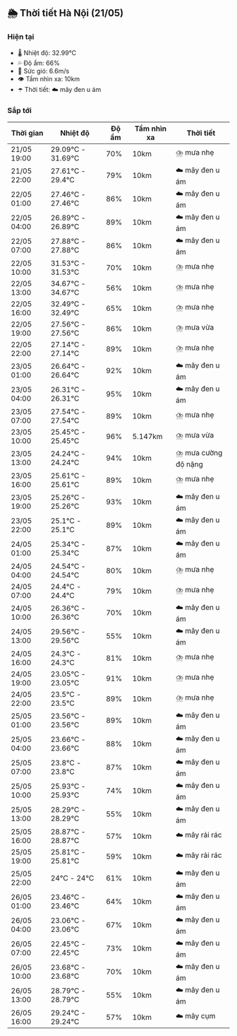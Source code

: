 ## 🌦️ Thời tiết Hà Nội (21/05)

### Hiện tại

- 🌡️ Nhiệt độ: 32.99℃
- 💦 Độ ẩm: 66%
- 💨 Sức gió: 6.6m/s
- 👁️ Tầm nhìn xa: 10km
- ☂️ Thời tiết: ☁️ mây đen u ám

### Sắp tới

| Thời gian | Nhiệt độ | Độ ẩm | Tầm nhìn xa | Thời tiết |
| --- | --- | --- | --- | --- |
| 21/05 19:00 | 29.09℃ - 31.69℃ | 70% | 10km | ⛈️ mưa nhẹ |
| 21/05 22:00 | 27.61℃ - 29.4℃ | 79% | 10km | ☁️ mây đen u ám |
| 22/05 01:00 | 27.46℃ - 27.46℃ | 86% | 10km | ☁️ mây đen u ám |
| 22/05 04:00 | 26.89℃ - 26.89℃ | 89% | 10km | ☁️ mây đen u ám |
| 22/05 07:00 | 27.88℃ - 27.88℃ | 86% | 10km | ☁️ mây đen u ám |
| 22/05 10:00 | 31.53℃ - 31.53℃ | 70% | 10km | ⛈️ mưa nhẹ |
| 22/05 13:00 | 34.67℃ - 34.67℃ | 56% | 10km | ⛈️ mưa nhẹ |
| 22/05 16:00 | 32.49℃ - 32.49℃ | 65% | 10km | ⛈️ mưa nhẹ |
| 22/05 19:00 | 27.56℃ - 27.56℃ | 86% | 10km | ⛈️ mưa vừa |
| 22/05 22:00 | 27.14℃ - 27.14℃ | 89% | 10km | ⛈️ mưa nhẹ |
| 23/05 01:00 | 26.64℃ - 26.64℃ | 92% | 10km | ☁️ mây đen u ám |
| 23/05 04:00 | 26.31℃ - 26.31℃ | 95% | 10km | ☁️ mây đen u ám |
| 23/05 07:00 | 27.54℃ - 27.54℃ | 89% | 10km | ⛈️ mưa nhẹ |
| 23/05 10:00 | 25.45℃ - 25.45℃ | 96% | 5.147km | ⛈️ mưa vừa |
| 23/05 13:00 | 24.24℃ - 24.24℃ | 94% | 10km | ⛈️ mưa cường độ nặng |
| 23/05 16:00 | 25.61℃ - 25.61℃ | 89% | 10km | ⛈️ mưa nhẹ |
| 23/05 19:00 | 25.26℃ - 25.26℃ | 93% | 10km | ☁️ mây đen u ám |
| 23/05 22:00 | 25.1℃ - 25.1℃ | 89% | 10km | ☁️ mây đen u ám |
| 24/05 01:00 | 25.34℃ - 25.34℃ | 87% | 10km | ☁️ mây đen u ám |
| 24/05 04:00 | 24.54℃ - 24.54℃ | 80% | 10km | ⛈️ mưa nhẹ |
| 24/05 07:00 | 24.4℃ - 24.4℃ | 79% | 10km | ⛈️ mưa nhẹ |
| 24/05 10:00 | 26.36℃ - 26.36℃ | 70% | 10km | ☁️ mây đen u ám |
| 24/05 13:00 | 29.56℃ - 29.56℃ | 55% | 10km | ☁️ mây đen u ám |
| 24/05 16:00 | 24.3℃ - 24.3℃ | 81% | 10km | ⛈️ mưa nhẹ |
| 24/05 19:00 | 23.05℃ - 23.05℃ | 91% | 10km | ⛈️ mưa nhẹ |
| 24/05 22:00 | 23.5℃ - 23.5℃ | 89% | 10km | ⛈️ mưa nhẹ |
| 25/05 01:00 | 23.56℃ - 23.56℃ | 89% | 10km | ☁️ mây đen u ám |
| 25/05 04:00 | 23.66℃ - 23.66℃ | 88% | 10km | ☁️ mây đen u ám |
| 25/05 07:00 | 23.8℃ - 23.8℃ | 87% | 10km | ☁️ mây đen u ám |
| 25/05 10:00 | 25.93℃ - 25.93℃ | 74% | 10km | ☁️ mây đen u ám |
| 25/05 13:00 | 28.29℃ - 28.29℃ | 55% | 10km | ☁️ mây đen u ám |
| 25/05 16:00 | 28.87℃ - 28.87℃ | 57% | 10km | ☁️ mây rải rác |
| 25/05 19:00 | 25.81℃ - 25.81℃ | 59% | 10km | ☁️ mây rải rác |
| 25/05 22:00 | 24℃ - 24℃ | 61% | 10km | ☁️ mây đen u ám |
| 26/05 01:00 | 23.46℃ - 23.46℃ | 64% | 10km | ☁️ mây đen u ám |
| 26/05 04:00 | 23.06℃ - 23.06℃ | 67% | 10km | ☁️ mây đen u ám |
| 26/05 07:00 | 22.45℃ - 22.45℃ | 73% | 10km | ☁️ mây đen u ám |
| 26/05 10:00 | 23.68℃ - 23.68℃ | 70% | 10km | ☁️ mây đen u ám |
| 26/05 13:00 | 28.79℃ - 28.79℃ | 55% | 10km | ☁️ mây đen u ám |
| 26/05 16:00 | 29.24℃ - 29.24℃ | 57% | 10km | ☁️ mây cụm |
